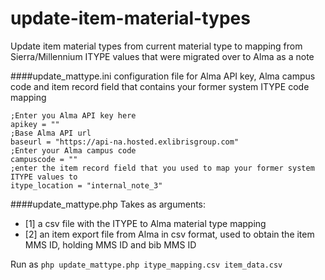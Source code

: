 # update-item-material-types
Update item material types from current material type to mapping from Sierra/Millennium ITYPE values that were migrated over to Alma as a note

####update_mattype.ini
configuration file for Alma API key, Alma campus code and item record field that contains your former system ITYPE code mapping

```
;Enter you Alma API key here
apikey = ""
;Base Alma API url
baseurl = "https://api-na.hosted.exlibrisgroup.com"
;Enter your Alma campus code
campuscode = ""
;enter the item record field that you used to map your former system ITYPE values to
itype_location = "internal_note_3"
```

####update_mattype.php
Takes as arguments: 
   - [1] a csv file with the ITYPE to Alma material type mapping 
   - [2] an item export file from Alma in csv format, used to obtain the item MMS ID, holding MMS ID and bib MMS ID

Run as `php update_mattype.php itype_mapping.csv item_data.csv`
 
  


